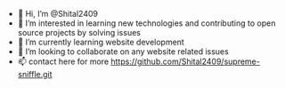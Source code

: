 - 👋 Hi, I’m @Shital2409
- 👀 I’m interested in learning new technologies and contributing to open source projects by solving issues
- 🌱 I’m currently learning website development
- 💞️ I’m looking to collaborate on any website related issues 
- 📫 contact here for more https://github.com/Shital2409/supreme-sniffle.git

<!---
Shital2409/Shital2409 is a ✨ special ✨ repository because its `README.md` (this file) appears on your GitHub profile.
You can click the Preview link to take a look at your changes.
--->
